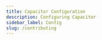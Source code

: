 ```yaml
---
title: Capacitor Configuration
description: Configuring Capacitor
sidebar_label: Config
slug: /contributing
---
```


